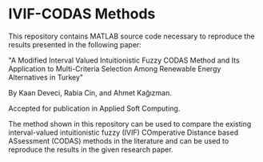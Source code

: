 # IVIF-CODAS Methods
This repository contains MATLAB source code necessary to reproduce the results presented in the following paper:

"A Modified Interval Valued Intuitionistic Fuzzy CODAS Method and Its Application to Multi-Criteria Selection Among Renewable Energy Alternatives in Turkey"

By Kaan Deveci, Rabia Cin, and Ahmet Kağızman.

Accepted for publication in Applied Soft Computing.

The method shown in this repository can be used to compare the existing interval-valued intuitionistic fuzzy (IVIF) COmperative Distance based ASsessment (CODAS) methods in the literature and can be used to reproduce the results in the given research paper. 
